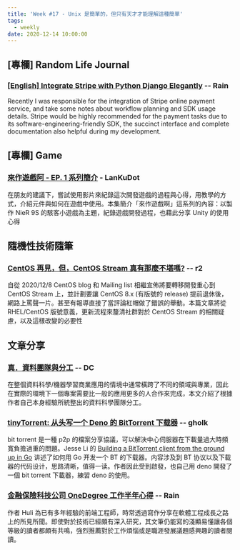 ```yaml
---
title: 'Week #17 - Unix 是簡單的，但只有天才才能理解這種簡單'
tags:
  - weekly
date: 2020-12-14 10:00:00
---
```



## [專欄] Random Life Journal
### [[English] Integrate Stripe with Python Django Elegantly](https://medium.com/random-life-journal/integrate-stripe-with-python-django-elegantly-f0c4848f2b13?source=friends_link&sk=e9dbec14fe7048c04d0db90d8b8df296) -- Rain
Recently I was responsible for the integration of Stripe online payment service, and take some notes about workflow planning and SDK usage details. Stripe would be highly recommended for the payment tasks due to its software-engineering-friendly SDK, the succinct interface and complete documentation also helpful during my development.


## [專欄] Game

### [來作遊戲阿 - EP. 1 系列簡介](https://youtu.be/SAM1_CcvPDI) - LanKuDot

在朋友的建議下，嘗試使用影片來紀錄這次開發遊戲的過程與心得，用教學的方式，介紹元件與如何在遊戲中使用。本集簡介「來作遊戲啊」這系列的內容：以製作 NieR 9S 的駭客小遊戲為主題，紀錄遊戲開發過程，也藉此分享 Unity 的使用心得

## 隨機性技術隨筆

### [CentOS 再見，但，CentOS Stream 真有那麼不堪嗎?](https://sean0921.github.io/2020/12/10/centos-stream-replace-centos-8/) -- r2

自從 2020/12/8 CentOS blog 和 Mailing list 相繼宣佈將要轉移開發重心到 CentOS Stream 上，並計劃要讓 CentOS 8.x (有版號的 release) 提前退休後，網路上罵聲一片。甚至有報導直接了當評論紅帽做了錯誤的舉動。本篇文章將從 RHEL/CentOS 版號意義，更新流程來釐清社群對於 CentOS Stream 的相關疑慮，以及這樣改變的必要性

## 文章分享

### [真．資料團隊與分工](https://blog.v123582.tw/2020/10/18/%E7%9C%9F%E3%83%BB%E8%B3%87%E6%96%99%E5%9C%98%E9%9A%8A%E8%88%87%E5%88%86%E5%B7%A5/) -- DC
在整個資料科學/機器學習商業應用的情境中通常橫跨了不同的領域與專業，因此在實際的環境下一個專案需要比一般的應用更多的人合作來完成，本文介紹了根據作者自己本身經驗所統整出的資料科學團隊分工。

### [tinyTorrent: 从头写一个 Deno 的 BitTorrent 下载器](https://cjting.me/2020/10/31/tinytorrent-a-deno-bt-downloader/) -- gholk
bit torrent 是一種 p2p 的檔案分享協議，可以解決中心伺服器在下載量過大時頻寬負擔過重的問題。Jesse Li 的 [Building a BitTorrent client from the ground up in Go](https://blog.jse.li/posts/torrent/) 讲述了如何用 Go 开发一个 BT 的下载器。内容涉及到 BT 协议以及下载器的代码设计，思路清晰，值得一读。作者因此受到啟發，也自己用 deno 開發了一個 bit torrent 下載器，練習 deno 的使用。

### [金融保險科技公司 OneDegree 工作半年心得](https://hulitw.medium.com/working-at-onedegree-378a0401130e) -- Rain
作者 Huli 為已有多年經驗的前端工程師，時常透過寫作分享在軟體工程成長之路上的所見所聞。即使對於技術已經頗有深入研究，其文筆仍能寫的淺顯易懂讓各個等級的讀者都頗有共鳴，強烈推薦對於工作煩惱或是職涯發展議題感興趣的讀者閱讀。


